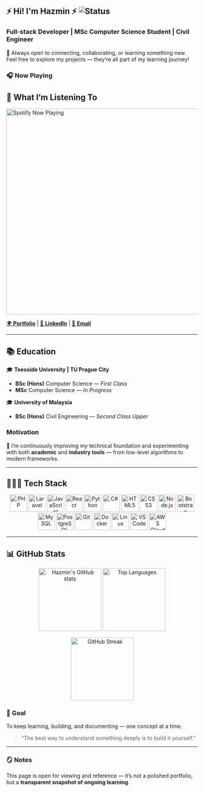 ## ⚡️ Hi! I'm Hazmin ⚡️ ![Status](https://img.shields.io/badge/Status-Online-brightgreen?style=for-the-badge)
### Full-stack Developer | MSc Computer Science Student | Civil Engineer

💬 Always open to connecting, collaborating, or learning something new.  
Feel free to explore my projects — they’re all part of my learning journey!

### 🎧 Now Playing

## 🎵 What I’m Listening To
<a href="https://open.spotify.com/user/YOUR_SPOTIFY_USER_ID" target="_blank">
  <img src="https://raw.githubusercontent.com/hazminfirdaus/spotify-refresher-helper/main/now-playing.svg" width="540" alt="Spotify Now Playing">
</a>

[🌍 **Portfolio**](https://hazminchik.com)  |  [💼 **LinkedIn**](https://linkedin.com/in/hazminfirdaus)  |  [📧 **Email**](mailto:cmhazminfirdaus@gmail.com)

---

## 📚 Education

🎓 **Teesside University | TU Prague City**  
- **BSc (Hons)** Computer Science — *First Class*  
- **MSc** Computer Science — *In Progress*

🎓 **University of Malaysia**  
- **BSc (Hons)** Civil Engineering — *Second Class Upper*

### Motivation
📖 I’m continuously improving my technical foundation and experimenting with both **academic** and **industry tools** — from low-level algorithms to modern frameworks.

---

## 👨🏻‍💻 Tech Stack

<p align="center">
  <a href="https://www.php.net/" title="PHP"><img src="https://skillicons.dev/icons?i=php" width="45" alt="PHP" /></a>
  <a href="https://laravel.com/" title="Laravel"><img src="https://skillicons.dev/icons?i=laravel" width="45" alt="Laravel" /></a>
  <a href="https://developer.mozilla.org/en-US/docs/Web/JavaScript" title="JavaScript"><img src="https://skillicons.dev/icons?i=js" width="45" alt="JavaScript" /></a>
  <a href="https://react.dev/" title="React"><img src="https://skillicons.dev/icons?i=react" width="45" alt="React" /></a>
  <a href="https://www.python.org/" title="Python"><img src="https://skillicons.dev/icons?i=python" width="45" alt="Python" /></a>
  <a href="https://learn.microsoft.com/en-us/dotnet/csharp/" title="C#"><img src="https://skillicons.dev/icons?i=cs" width="45" alt="C#" /></a>
  <a href="https://developer.mozilla.org/en-US/docs/Web/HTML" title="HTML5"><img src="https://skillicons.dev/icons?i=html" width="45" alt="HTML5" /></a>
  <a href="https://developer.mozilla.org/en-US/docs/Web/CSS" title="CSS3"><img src="https://skillicons.dev/icons?i=css" width="45" alt="CSS3" /></a>
  <a href="https://nodejs.org/" title="Node.js"><img src="https://skillicons.dev/icons?i=nodejs" width="45" alt="Node.js" /></a>
  <a href="https://getbootstrap.com/" title="Bootstrap"><img src="https://skillicons.dev/icons?i=bootstrap" width="45" alt="Bootstrap" /></a>
  <a href="https://www.mysql.com/" title="MySQL"><img src="https://skillicons.dev/icons?i=mysql" width="45" alt="MySQL" /></a>
  <a href="https://www.postgresql.org/" title="PostgreSQL"><img src="https://skillicons.dev/icons?i=postgresql" width="45" alt="PostgreSQL" /></a>
  <a href="https://git-scm.com/" title="Git"><img src="https://skillicons.dev/icons?i=git" width="45" alt="Git" /></a>
  <a href="https://www.docker.com/" title="Docker"><img src="https://skillicons.dev/icons?i=docker" width="45" alt="Docker" /></a>
  <a href="https://www.linux.org/" title="Linux"><img src="https://skillicons.dev/icons?i=linux" width="45" alt="Linux" /></a>
  <a href="https://code.visualstudio.com/" title="VS Code"><img src="https://skillicons.dev/icons?i=vscode" width="45" alt="VS Code" /></a>
  <a href="https://aws.amazon.com/" title="AWS Cloud"><img src="https://skillicons.dev/icons?i=aws" width="45" alt="AWS Cloud" /></a>
</p>

---

## 📊 GitHub Stats

<p align="center">
  <img 
    src="https://github-readme-stats.vercel.app/api?username=hazminfirdaus&show_icons=true&theme=tokyonight" 
    alt="Hazmin's GitHub stats" 
    height="165"
  />
  <img 
    src="https://github-readme-stats.vercel.app/api/top-langs/?username=hazminfirdaus&layout=compact&theme=tokyonight" 
    alt="Top Languages" 
    height="165"
  />
</p>

<p align="center">
  <img 
    src="https://github-readme-streak-stats.herokuapp.com/?user=hazminfirdaus&theme=tokyonight&hide_border=true" 
    alt="GitHub Streak" 
    height="165"
  />
</p>


### 🚀 Goal

To keep learning, building, and documenting — one concept at a time.  

> “The best way to understand something deeply is to build it yourself.”

---

### 🪞 Notes

This page is open for viewing and reference — it’s not a polished portfolio,  
but a **transparent snapshot of ongoing learning**.
